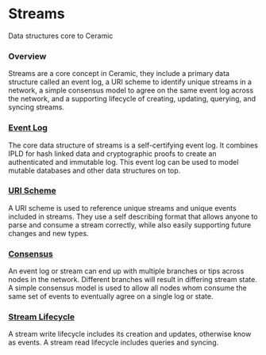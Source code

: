 # **Streams**

Data structures core to Ceramic

### **Overview**

Streams are a core concept in Ceramic, they include a primary data structure called an event log, a URI scheme to identify unique streams in a network, a simple consensus model to agree on the same event log across the network, and a supporting lifecycle of creating, updating, querying, and syncing streams. 

### [**Event Log**](event-log.md)

The core data structure of streams is a self-certifying event log. It combines IPLD for hash linked data and cryptographic proofs to create an authenticated and immutable log. This event log can be used to model mutable databases and other data structures on top.

### [**URI Scheme**](uri-scheme.md)

A URI scheme is used to reference unique streams and unique events included in streams. They use a self describing format that allows anyone to parse and consume a stream correctly, while also easily supporting future changes and new types. 

### [**Consensus**](consensus.md)

An event log or stream can end up with multiple branches or tips across nodes in the network. Different branches will result in differing stream state. A simple consensus model is used to allow all nodes whom consume the same set of events to eventually agree on a single log or state. 

### [**Stream Lifecycle**](lifecycle.md)

A stream write lifecycle includes its creation and updates, otherwise know as events. A stream read lifecycle includes queries and syncing. 
